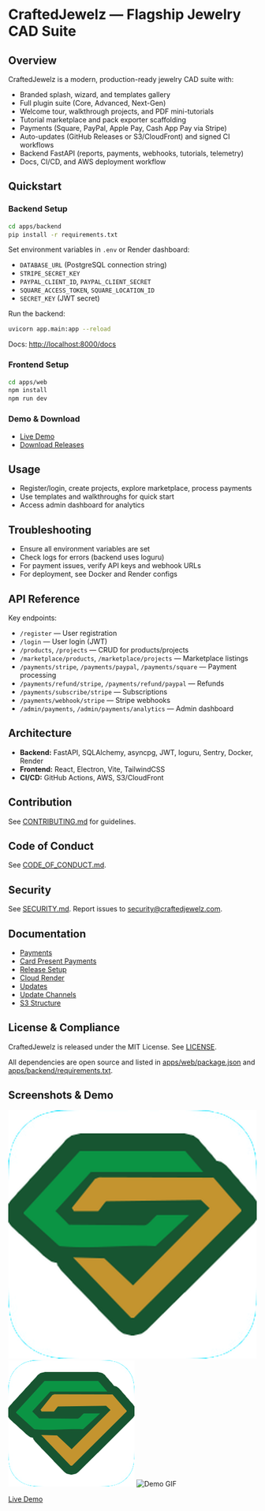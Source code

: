 
# CraftedJewelz — Flagship Jewelry CAD Suite

## Overview
CraftedJewelz is a modern, production-ready jewelry CAD suite with:
- Branded splash, wizard, and templates gallery
- Full plugin suite (Core, Advanced, Next-Gen)
- Welcome tour, walkthrough projects, and PDF mini-tutorials
- Tutorial marketplace and pack exporter scaffolding
- Payments (Square, PayPal, Apple Pay, Cash App Pay via Stripe)
- Auto-updates (GitHub Releases or S3/CloudFront) and signed CI workflows
- Backend FastAPI (reports, payments, webhooks, tutorials, telemetry)
- Docs, CI/CD, and AWS deployment workflow

## Quickstart

### Backend Setup
```bash
cd apps/backend
pip install -r requirements.txt
```

Set environment variables in `.env` or Render dashboard:
- `DATABASE_URL` (PostgreSQL connection string)
- `STRIPE_SECRET_KEY`
- `PAYPAL_CLIENT_ID`, `PAYPAL_CLIENT_SECRET`
- `SQUARE_ACCESS_TOKEN`, `SQUARE_LOCATION_ID`
- `SECRET_KEY` (JWT secret)

Run the backend:
```bash
uvicorn app.main:app --reload
```
Docs: [http://localhost:8000/docs](http://localhost:8000/docs)

### Frontend Setup
```bash
cd apps/web
npm install
npm run dev
```

### Demo & Download
- [Live Demo](site/index.html)
- [Download Releases](https://github.com/craftedjewelz/craftedjewelz/releases)

## Usage
- Register/login, create projects, explore marketplace, process payments
- Use templates and walkthroughs for quick start
- Access admin dashboard for analytics

## Troubleshooting
- Ensure all environment variables are set
- Check logs for errors (backend uses loguru)
- For payment issues, verify API keys and webhook URLs
- For deployment, see Docker and Render configs

## API Reference
Key endpoints:
- `/register` — User registration
- `/login` — User login (JWT)
- `/products`, `/projects` — CRUD for products/projects
- `/marketplace/products`, `/marketplace/projects` — Marketplace listings
- `/payments/stripe`, `/payments/paypal`, `/payments/square` — Payment processing
- `/payments/refund/stripe`, `/payments/refund/paypal` — Refunds
- `/payments/subscribe/stripe` — Subscriptions
- `/payments/webhook/stripe` — Stripe webhooks
- `/admin/payments`, `/admin/payments/analytics` — Admin dashboard

## Architecture
- **Backend:** FastAPI, SQLAlchemy, asyncpg, JWT, loguru, Sentry, Docker, Render
- **Frontend:** React, Electron, Vite, TailwindCSS
- **CI/CD:** GitHub Actions, AWS, S3/CloudFront

## Contribution
See [CONTRIBUTING.md](CONTRIBUTING.md) for guidelines.

## Code of Conduct
See [CODE_OF_CONDUCT.md](CODE_OF_CONDUCT.md).

## Security
See [SECURITY.md](SECURITY.md). Report issues to security@craftedjewelz.com.

## Documentation
- [Payments](docs/payments.md)
- [Card Present Payments](docs/payments-card-present.md)
- [Release Setup](docs/release-setup.md)
- [Cloud Render](docs/cloud-render/README.md)
- [Updates](docs/updates/README.md)
- [Update Channels](docs/updates/channels.md)
- [S3 Structure](docs/updates/s3-structure.md)

## License & Compliance
CraftedJewelz is released under the MIT License. See [LICENSE](LICENSE).

All dependencies are open source and listed in [apps/web/package.json](apps/web/package.json) and [apps/backend/requirements.txt](apps/backend/requirements.txt).

## Screenshots & Demo
![App Icon](apps/web/build/appicon2.png)
![Demo Screenshot](apps/web/build/icons/appicon_256.png)
![Demo GIF](apps/web/build/demo.gif)

[Live Demo](site/index.html)
